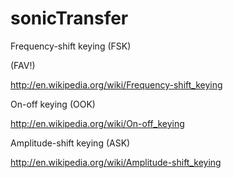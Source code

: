 sonicTransfer
=============



Frequency-shift keying (FSK)

(FAV!)

http://en.wikipedia.org/wiki/Frequency-shift_keying


On-off keying (OOK)

http://en.wikipedia.org/wiki/On-off_keying


Amplitude-shift keying (ASK)

http://en.wikipedia.org/wiki/Amplitude-shift_keying
